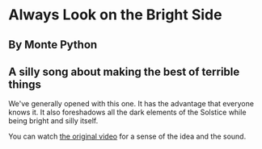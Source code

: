 #  Always Look on the Bright Side

## By Monte Python
## A silly song about making the best of terrible things

We've generally opened with this one.  It has the advantage that
everyone knows it.  It also foreshadows all the dark elements of the
Solstice while being bright and silly itself.

You can watch [the original
video](https://www.youtube.com/watch?v=jHPOzQzk9Qo) for a sense of the
idea and the sound.